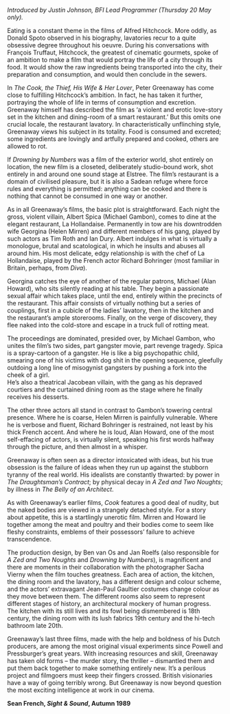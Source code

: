 
_Introduced by Justin Johnson, BFI Lead Programmer (Thursday 20 May only)._

Eating is a constant theme in the films of Alfred Hitchcock. More oddly, as Donald Spoto observed in his biography, lavatories recur to a quite obsessive degree throughout his oeuvre. During his conversations with François Truffaut, Hitchcock, the greatest of cinematic gourmets, spoke of an ambition to make a film that would portray the life of a city through its food. It would show the raw ingredients being transported into the city, their preparation and consumption, and would then conclude in the sewers.

In _The Cook, the Thief, His Wife & Her Lover_, Peter Greenaway has come close to fulfilling Hitchcock’s ambition. In fact, he has taken it further, portraying the whole of life in terms of consumption and excretion. Greenaway himself has described the film as ‘a violent and erotic love-story set in the kitchen and dining-room of a smart restaurant.’ But this omits one crucial locale, the restaurant lavatory. In characteristically unflinching style, Greenaway views his subject in its totality. Food is consumed and excreted; some ingredients are lovingly and artfully prepared and cooked, others are allowed to rot.

If _Drowning by Numbers_ was a film of the exterior world, shot entirely on location, the new film is a closeted, deliberately studio-bound work, shot entirely in and around one sound stage at Elstree. The film’s restaurant is a domain of civilised pleasure, but it is also a Sadean refuge where force rules and everything is permitted: anything can be cooked and there is nothing that cannot be consumed in one way or another.

As in all Greenaway’s films, the basic plot is straightforward. Each night the gross, violent villain, Albert Spica (Michael Gambon), comes to dine at the elegant restaurant, La Hollandaise. Permanently in tow are his downtrodden wife Georgina (Helen Mirren) and different members of his gang, played by such actors as Tim Roth and Ian Dury. Albert indulges in what is virtually a monologue, brutal and scatological, in which he insults and abuses all around him. His most delicate, edgy relationship is with the chef of La Hollandaise, played by the French actor Richard Bohringer (most familiar in Britain, perhaps, from _Diva_).

Georgina catches the eye of another of the regular patrons, Michael (Alan Howard), who sits silently reading at his table. They begin a passionate sexual affair which takes place, until the end, entirely within the precincts of the restaurant. This affair consists of virtually nothing but a series of couplings, first in a cubicle of the ladies’ lavatory, then in the kitchen and the restaurant’s ample storerooms. Finally, on the verge of discovery, they flee naked into the cold-store and escape in a truck full of rotting meat.

The proceedings are dominated, presided over, by Michael Gambon, who unites the film’s two sides, part gangster movie, part revenge tragedy. Spica is a spray-cartoon of a gangster. He is like a big psychopathic child, smearing one of his victims with dog shit in the opening sequence, gleefully outdoing a long line of misogynist gangsters by pushing a fork into the cheek of a girl.  
He’s also a theatrical Jacobean villain, with the gang as his depraved courtiers and the curtained dining room as the stage where he finally receives his desserts.

The other three actors all stand in contrast to Gambon’s towering central presence. Where he is coarse, Helen Mirren is painfully vulnerable. Where he is verbose and fluent, Richard Bohringer is restrained, not least by his thick French accent. And where he is loud, Alan Howard, one of the most self-effacing of actors, is virtually silent, speaking his first words halfway through the picture, and then almost in a whisper.

Greenaway is often seen as a director intoxicated with ideas, but his true obsession is the failure of ideas when they run up against the stubborn tyranny of the real world. His idealists are constantly thwarted: by power in  
_The Draughtsman’s Contract_; by physical decay in _A Zed and Two Noughts_; by illness in _The Belly of an Architect_.

As with Greenaway’s earlier films, _Cook_ features a good deal of nudity, but the naked bodies are viewed in a strangely detached style. For a story about appetite, this is a startlingly unerotic film. Mirren and Howard lie together among the meat and poultry and their bodies come to seem like fleshy constraints, emblems of their possessors’ failure to achieve transcendence.

The production design, by Ben van Os and Jan Roelfs (also responsible for  
_A Zed and Two Noughts_ and _Drowning by Numbers_), is magnificent and there are moments in their collaboration with the photographer Sacha Vierny when the film touches greatness. Each area of action, the kitchen, the dining room and the lavatory, has a different design and colour scheme, and the actors’ extravagant Jean-Paul Gaultier costumes change colour as they move between them. The different rooms also seem to represent different stages of history, an architectural mockery of human progress. The kitchen with its still lives and its fowl being dismembered is 18th century, the dining room with its lush fabrics 19th century and the hi-tech bathroom late 20th.

Greenaway’s last three films, made with the help and boldness of his Dutch producers, are among the most original visual experiments since Powell and Pressburger’s great years. With increasing resources and skill, Greenaway has taken old forms – the murder story, the thriller – dismantled them and put them back together to make something entirely new. It’s a perilous project and filmgoers must keep their fingers crossed. British visionaries have a way of going terribly wrong. But Greenaway is now beyond question the most exciting intelligence at work in our cinema.

**Sean French, _Sight & Sound_, Autumn 1989**


<!--stackedit_data:
eyJoaXN0b3J5IjpbLTE5ODgzNDYzOThdfQ==
-->